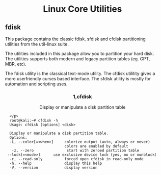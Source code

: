 <h1 align="center">
      Linux Core Utilities
</h1>
<h2 align="left"> fdisk </h2>
<p>
    This package contains the classic fdisk, sfdisk and cfdisk partitioning utilities from the util-linux suite.

The utilities included in this package allow you to partition your hard disk. The utilities supports both modern and legacy partition tables (eg. GPT, MBR, etc).

The fdisk utility is the classical text-mode utility. The cfdisk utilitity gives a more userfriendly curses based interface. The sfdisk utility is mostly for automation and scripting uses.
</p>
<h3 align="center">1,cfdisk </h3>
  <p align= "center">
         Display or manipulate a disk partition table
      
 




      
      
      </p> 
      root@kali:~# cfdisk -h
      Usage: cfdisk [options] <disk>
      
      Display or manipulate a disk partition table.
      Options:
      -L, --color[=<when>]     colorize output (auto, always or never)
                               colors are enabled by default 
       -z, --zero               start with zeroed partition table
     --lock[=<mode>]      use exclusive device lock (yes, no or nonblock)
      -r, --read-only          forced open cfdisk in read-only mode
      -h, --help               display this help
      -V, --version            display version

